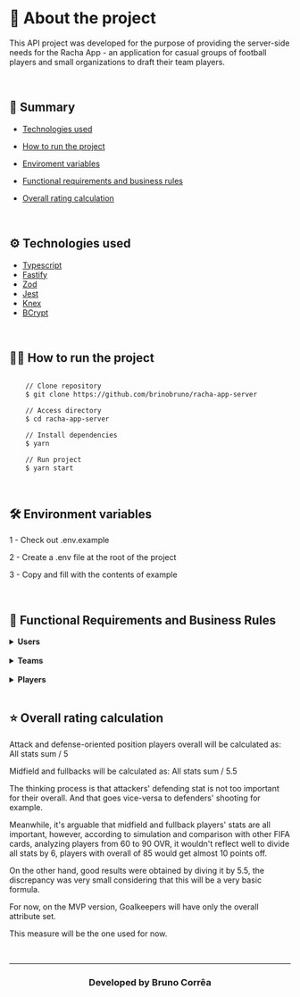 # 🔖 About the project

This API project was developed for the purpose of providing the server-side needs for the Racha App - an application for casual groups of football players and small organizations to draft their team players.

<br />

## 📝 Summary
- [Technologies used](https://github.com/brinobruno/racha-app-server#%EF%B8%8F-technologies-used)

- [How to run the project](https://github.com/brinobruno/racha-app-server#-how-to-run-the-project)

- [Enviroment variables](https://github.com/brinobruno/racha-app-server#%EF%B8%8F-environment-variables)

- [Functional requirements and business rules](https://github.com/brinobruno/racha-app-server#-functional-requirements-and-business-rules)

- [Overall rating calculation](https://github.com/brinobruno/racha-app-server#-overall-rating-calculation)

<br/>

## ⚙️ Technologies used

- [Typescript](https://www.typescriptlang.org)
- [Fastify](https://www.fastify.io)
- [Zod](https://zod.dev)
- [Jest](https://jestjs.io)
- [Knex](https://knexjs.org)
- [BCrypt](https://www.npmjs.com/package/bcryptjs)

<br />

## 👍🏻 How to run the project

```bash

    // Clone repository
    $ git clone https://github.com/brinobruno/racha-app-server

    // Access directory
    $ cd racha-app-server

    // Install dependencies
    $ yarn

    // Run project
    $ yarn start
```

<br />

## 🛠️ Environment variables
1 - Check out .env.example

2 - Create a .env file at the root of the project

3 - Copy and fill with the contents of example

<br />

## 💼 Functional Requirements and Business Rules
<details>
<summary>
  <strong>Users</strong>
</summary>

  <strong>Functional Requirements</strong>

  - [X] Must be possible to create a new user.
  - [X] Must be possible to list all existing users.
  - [X] Must be possible to list an existing user's account.
  - [X] Must be possible for a user to list all teams and players they made.
  - [X] Must be possible for an existing user to login to their account.
  - [X] Must be possible for an existing user to logout from their account.
  - [X] Must be possible for an existing user to updated their own account.
  - [X] Must be possible for an existing user to delete their own account.

  <strong>Business Rules</strong>
  - [X] Login, logout, update and delete operations for a user must only be allowed to be made by the user themself.
  - [X] Logout, update and delete operations must only be allowed if a user is logged in, containing the correct session ID.
  - [X] User must only visualize teams and players created by them.

</details>
<br />

<details>
<summary>
  <strong>Teams</strong>
</summary>

  <strong>Functional Requirements</strong>
  - [X] A user must be able to create a new team/new teams.
  - [X] A user must be able to list all of their existing teams.
  - [X] A user must be able to list one of their existing teams.
  - [X] Must be possible for a user to list all teams and players they made.
  - [X] A user must be able to update their own team.
  - [X] A user must be able to delete their own team.

  <strong>Business Rules</strong>
  - [X] All operations for a team must only be allowed to be made by the user who created the team.
  - [X] All operations for a team must only be allowed if a user is logged in, containing the correct session ID.

</details>
<br />

<details>
<summary>
  <strong>Players</strong>
</summary>

  <strong>Functional Requirements</strong>
  - [X] A team must be able to create a new player/new players.
  - [X] A team must be able to list all of their existing players.
  - [X] A team must be able to list one of their existing players.
  - [X] It must be possible for a team to list all players they made.
  - [X] A team must be able to update their own players.
  - [X] A team must be able to delete their own players.

  <strong>Business Rules</strong>
  - [X] Player must be created either by overall or stats establishment (Pace, shooting, passing, dribbling, defending, physical)
  - [X] All operations for a player must only be allowed to be made by the user who created the team.
  - [X] All operations for a player must only be allowed if a user is logged in, containing the correct session ID.

</details>
<br />

## ⭐ Overall rating calculation
Attack and defense-oriented position players overall will be calculated as:
All stats sum / 5

Midfield and fullbacks will be calculated as:
All stats sum / 5.5

The thinking process is that attackers' defending stat is not too important for their overall. And that goes vice-versa to defenders' shooting for example.

Meanwhile, it's arguable that midfield and fullback players' stats are all important, however, according to simulation and comparison with other FIFA cards, analyzing players from 60 to 90 OVR, it wouldn't reflect well to divide all stats by 6, players with overall of 85 would get almost 10 points off.

On the other hand, good results were obtained by diving it by 5.5, the discrepancy was very small considering that this will be a very basic formula.

For now, on the MVP version, Goalkeepers will have only the overall attribute set.

This measure will be the one used for now.

<br />

---

<h3 align="center">Developed by Bruno Corrêa </h3>